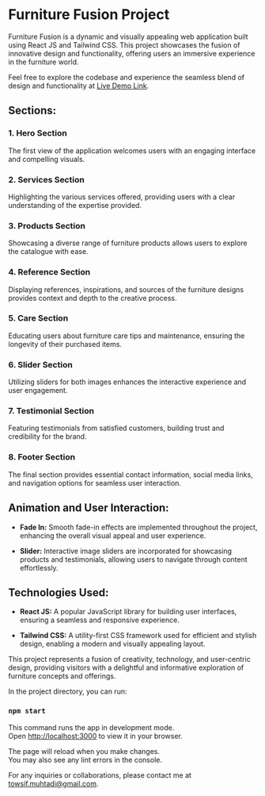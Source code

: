 # Furniture Fusion Project

Furniture Fusion is a dynamic and visually appealing web application built using React JS and Tailwind CSS. This project showcases the fusion of innovative design and functionality, offering users an immersive experience in the furniture world.

Feel free to explore the codebase and experience the seamless blend of design and functionality at [Live Demo Link](https://6540ddf2f6ee3d559530829c--idyllic-horse-2f46d0.netlify.app/).

## Sections:

### 1. Hero Section
The first view of the application welcomes users with an engaging interface and compelling visuals.

### 2. Services Section
Highlighting the various services offered, providing users with a clear understanding of the expertise provided.

### 3. Products Section
Showcasing a diverse range of furniture products allows users to explore the catalogue with ease.

### 4. Reference Section
Displaying references, inspirations, and sources of the furniture designs provides context and depth to the creative process.

### 5. Care Section
Educating users about furniture care tips and maintenance, ensuring the longevity of their purchased items.

### 6. Slider Section
Utilizing sliders for both images enhances the interactive experience and user engagement.

### 7. Testimonial Section
Featuring testimonials from satisfied customers, building trust and credibility for the brand.

### 8. Footer Section
The final section provides essential contact information, social media links, and navigation options for seamless user interaction.

## Animation and User Interaction:

- **Fade In:** Smooth fade-in effects are implemented throughout the project, enhancing the overall visual appeal and user experience.

- **Slider:** Interactive image sliders are incorporated for showcasing products and testimonials, allowing users to navigate through content effortlessly.

## Technologies Used:

- **React JS:** A popular JavaScript library for building user interfaces, ensuring a seamless and responsive experience.

- **Tailwind CSS:** A utility-first CSS framework used for efficient and stylish design, enabling a modern and visually appealing layout.

This project represents a fusion of creativity, technology, and user-centric design, providing visitors with a delightful and informative exploration of furniture concepts and offerings.


In the project directory, you can run:

### `npm start`

This command runs the app in development mode.\
Open [http://localhost:3000](http://localhost:3000) to view it in your browser.

The page will reload when you make changes.\
You may also see any lint errors in the console.

For any inquiries or collaborations, please contact me at [towsif.muhtadi@gmail.com](mailto:towsif.muhtadi@gmail.com).

